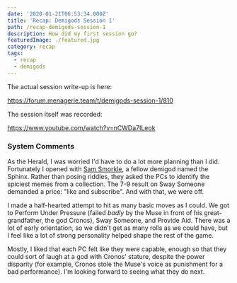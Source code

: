 ```yaml
---
date: '2020-01-21T06:53:34.000Z'
title: 'Recap: Demigods Session 1'
path: /recap-demigods-session-1
description: How did my first session go?
featuredImage: ./featured.jpg
category: recap
tags:
  - recap
  - demigods
---
```

    


The actual session write-up is here:

https://forum.menagerie.team/t/demigods-session-1/810

The session itself was recorded:

https://www.youtube.com/watch?v=nCWDa7ILeok

### System Comments

As the Herald, I was worried I'd have to do a lot more planning than I did. Fortunately I opened with [Sam Smorkle](https://twitter.com/beanytuesday/status/1085757477000380416?lang=en), a fellow demigod named the Sphinx. Rather than posing riddles, they asked the PCs to identify the spiciest memes from a collection. The 7-9 result on Sway Someone demanded a price: "like and subscribe". And with that, we were off.

I made a half-hearted attempt to hit as many basic moves as I could. We got to Perform Under Pressure (failed _badly_ by the Muse in front of his great-grandfather, the god Cronos), Sway Someone, and Provide Aid. There was a lot of early orientation, so we didn't get as many rolls as we could have, but I feel like a lot of strong personality helped shape the rest of the game.

Mostly, I liked that each PC felt like they were capable, enough so that they could sort of laugh at a god with Cronos' stature, despite the power disparity (for example, Cronos stole the Muse's voice as punishment for a bad performance). I'm looking forward to seeing what they do next.


    